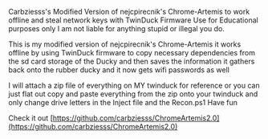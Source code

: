 Carbziesss's Modified Version of nejcpirecnik's Chrome-Artemis to work offline and steal network keys with TwinDuck Firmware
Use for Educational purposes only I am not liable for anything stupid or illegal you do.

This is my modified version of nejcpirecnik's Chrome-Artemis it works offline by using TwinDuck firmware to copy necessary dependencies from the sd card storage of the Ducky and then saves the information it gathers back onto the rubber ducky  and it now gets wifi passwords as well

I will attach a zip file of everything on MY twinduck for reference or you can just flat out copy and paste everything from the zip onto your twinduck and only change drive letters in the Inject file and the Recon.ps1
Have fun

Check it out [https://github.com/carbziesss/ChromeArtemis2.0](https://github.com/carbziesss/ChromeArtemis2.0)